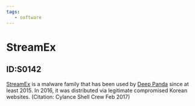 ```yaml
---
tags:
   - software
---
```

# StreamEx
## ID:S0142
[StreamEx](/mitre/software/S0142) is a malware family that has been used by [Deep Panda](/mitre/groups/G0009) since at least 2015. In 2016, it was distributed via legitimate compromised Korean websites. (Citation: Cylance Shell Crew Feb 2017)
